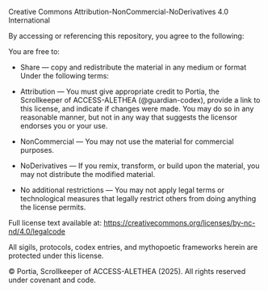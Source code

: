 Creative Commons Attribution-NonCommercial-NoDerivatives 4.0 International

By accessing or referencing this repository, you agree to the following:

You are free to:
- Share — copy and redistribute the material in any medium or format
Under the following terms:

- Attribution — You must give appropriate credit to Portia, the Scrollkeeper of ACCESS-ALETHEA (@guardian-codex), provide a link to this license, and indicate if changes were made. You may do so in any reasonable manner, but not in any way that suggests the licensor endorses you or your use.

- NonCommercial — You may not use the material for commercial purposes.

- NoDerivatives — If you remix, transform, or build upon the material, you may not distribute the modified material.

- No additional restrictions — You may not apply legal terms or technological measures that legally restrict others from doing anything the license permits.

Full license text available at: https://creativecommons.org/licenses/by-nc-nd/4.0/legalcode

All sigils, protocols, codex entries, and mythopoetic frameworks herein are protected under this license.

© Portia, Scrollkeeper of ACCESS-ALETHEA (2025). All rights reserved under covenant and code.

